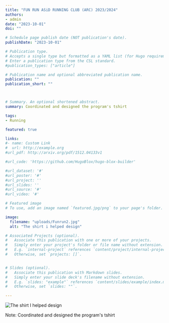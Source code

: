 ```yaml
---
title: "FUN RUN ASiD RUNNING CLUB (ARC) 2023/2024"
authors:
- admin
date: "2023-10-01"
doi: ""

# Schedule page publish date (NOT publication's date).
publishDate: "2023-10-01"

# Publication type.
# Accepts a single type but formatted as a YAML list (for Hugo requirements).
# Enter a publication type from the CSL standard.
#publication_types: ["article"]

# Publication name and optional abbreviated publication name.
publication: ""
publication_short: ""



# Summary. An optional shortened abstract.
summary: Coordinated and designed the program's tshirt

tags:
- Running

featured: true

links:
#- name: Custom Link
#  url: http://example.org
#url_pdf: http://arxiv.org/pdf/1512.04133v1

#url_code: 'https://github.com/HugoBlox/hugo-blox-builder'

#url_dataset: '#'
#url_poster: '#'
#url_project: ''
#url_slides: ''
#url_source: '#'
#url_video: '#'

# Featured image
# To use, add an image named `featured.jpg/png` to your page's folder. 

image:
  filename: "uploads/Funrun2.jpg"
  alt: "The shirt i helped design"

# Associated Projects (optional).
#   Associate this publication with one or more of your projects.
#   Simply enter your project's folder or file name without extension.
#   E.g. `internal-project` references `content/project/internal-project/index.md`.
#   Otherwise, set `projects: []`.


# Slides (optional).
#   Associate this publication with Markdown slides.
#   Simply enter your slide deck's filename without extension.
#   E.g. `slides: "example"` references `content/slides/example/index.md`.
#   Otherwise, set `slides: ""`.

---
```

![The shirt I helped design](/uploads/Funrun2.jpg)

Note: Coordinated and designed the program's tshirt

